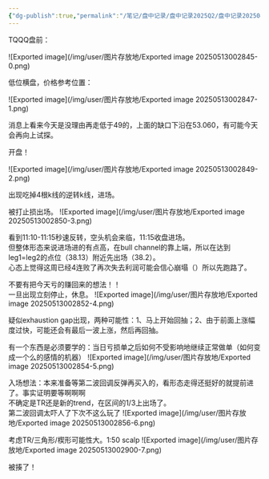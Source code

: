 ```yaml
---
{"dg-publish":true,"permalink":"/笔记/盘中记录/盘中记录2025Q2/盘中记录202504/20250410盘中记录/"}
---
```


TQQQ盘前：

![Exported image](/img/user/图片存放地/Exported image 20250513002845-0.png)

低位横盘，价格参考位置：

![Exported image](/img/user/图片存放地/Exported image 20250513002847-1.png)

消息上看来今天是没理由再走低于49的，上面的缺口下沿在53.060，有可能今天会再向上试探。

开盘！

![Exported image](/img/user/图片存放地/Exported image 20250513002849-2.png)

出现吃掉4根k线的逆转k线，进场。
 
被打止损出场。
 ![Exported image](/img/user/图片存放地/Exported image 20250513002850-3.png)

看到11:10-11:15秒速反转，空头机会来临，11:15收盘进场。  
但整体形态来说进场进的有点高，在bull channel的靠上端，所以在达到leg1=leg2的点位（38.13）附近先出场（38.2）。  
心态上觉得这周已经4连败了再次失去利润可能会信心崩塌（）所以先跑路了。
 
不要有把今天亏的赚回来的想法！！  
一旦出现立刻停止，休息。
 ![Exported image](/img/user/图片存放地/Exported image 20250513002852-4.png)

疑似exhaustion gap出现，两种可能性：1、马上开始回抽；2、由于前面上涨幅度过快，可能还会有最后一波上涨，然后再回抽。
   

有一个东西是必须要学的：当日亏损单之后如何不受影响地继续正常做单（如何变成一个么的感情的机器）
 ![Exported image](/img/user/图片存放地/Exported image 20250513002854-5.png)  

入场想法：本来准备等第二波回调反弹再买入的，看形态走得还挺好的就提前进了。事实证明要等啊啊啊  
不确定是TR还是新的trend，在区间的1/3上出场了。  
第二波回调太吓人了下次不这么玩了
 ![Exported image](/img/user/图片存放地/Exported image 20250513002856-6.png)

考虑TR/三角形/楔形可能性大。1:50 scalp
 ![Exported image](/img/user/图片存放地/Exported image 20250513002900-7.png)

被揍了！
